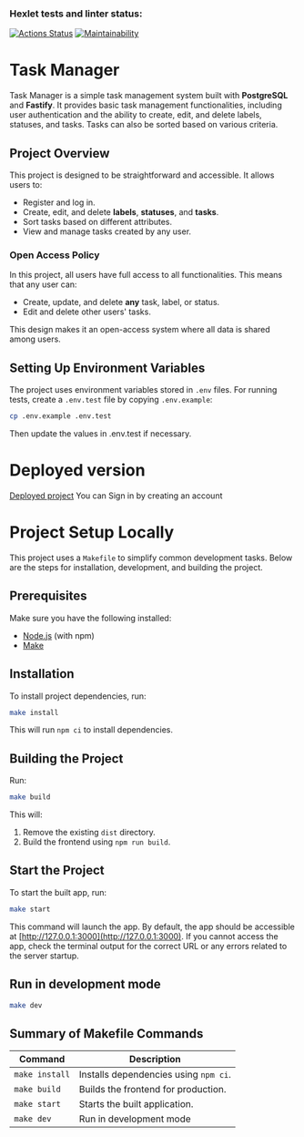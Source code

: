 ### Hexlet tests and linter status:

[![Actions Status](https://github.com/Zyabridos/backend-project-6/actions/workflows/hexlet-check.yml/badge.svg)](https://github.com/Zyabridos/backend-project-6/actions) [![Maintainability](https://api.codeclimate.com/v1/badges/dd3b0c8de30f780cffa1/maintainability)](https://codeclimate.com/github/Zyabridos/taskManager/maintainability)

# Task Manager

Task Manager is a simple task management system built with **PostgreSQL** and **Fastify**. It provides basic task management functionalities, including user authentication and the ability to create, edit, and delete labels, statuses, and tasks. Tasks can also be sorted based on various criteria.

## Project Overview

This project is designed to be straightforward and accessible. It allows users to:

- Register and log in.
- Create, edit, and delete **labels**, **statuses**, and **tasks**.
- Sort tasks based on different attributes.
- View and manage tasks created by any user.

### Open Access Policy

In this project, all users have full access to all functionalities. This means that any user can:

- Create, update, and delete **any** task, label, or status.
- Edit and delete other users' tasks.

This design makes it an open-access system where all data is shared among users.

## Setting Up Environment Variables

The project uses environment variables stored in `.env` files.
For running tests, create a `.env.test` file by copying `.env.example`:

```bash
cp .env.example .env.test
```

Then update the values in .env.test if necessary.

# Deployed version

[Deployed project](https://taskmanager-tnpn.onrender.com/)
You can Sign in by creating an account

# Project Setup Locally

This project uses a `Makefile` to simplify common development tasks. Below are the steps for installation, development, and building the project.

## Prerequisites

Make sure you have the following installed:

- [Node.js](https://nodejs.org/) (with npm)
- [Make](https://www.gnu.org/software/make/)

## Installation

To install project dependencies, run:

```bash
make install
```

This will run `npm ci` to install dependencies.

## Building the Project

Run:

```bash
make build
```

This will:

1. Remove the existing `dist` directory.
2. Build the frontend using `npm run build`.

## Start the Project

To start the built app, run:

```bash
make start
```

This command will launch the app. By default, the app should be accessible at [http://127.0.0.1:3000](http://127.0.0.1:3000). If you cannot access the app, check the terminal output for the correct URL or any errors related to the server startup.

## Run in development mode

```bash
make dev
```

## Summary of Makefile Commands

| Command        | Description                           |
| -------------- | ------------------------------------- |
| `make install` | Installs dependencies using `npm ci`. |
| `make build`   | Builds the frontend for production.   |
| `make start`   | Starts the built application.         |
| `make dev`     | Run in development mode               |
